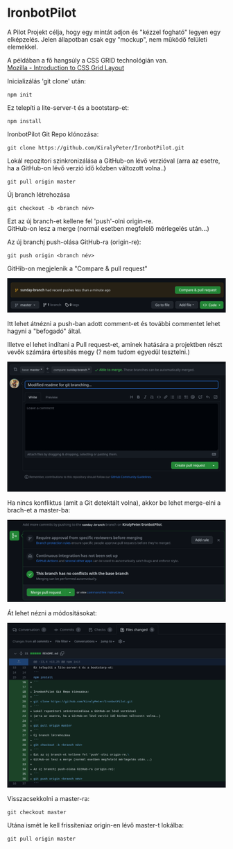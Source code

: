 # IronbotPilot

A Pilot Projekt célja, hogy egy mintát adjon és "kézzel fogható" legyen egy elképzelés. Jelen állapotban csak egy "mockup", nem működő felületi elemekkel.

A példában a fő hangsúly a CSS GRID technológián van.\
[Mozilla - Introduction to CSS Grid Layout](https://mozilladevelopers.github.io/playground/css-grid/)

Inicializálás 'git clone' után:
```
npm init
```

Ez telepíti a lite-server-t és a bootstarp-et:
```
npm install 
```

IronbotPilot Git Repo klónozása: 
```
git clone https://github.com/KiralyPeter/IronbotPilot.git
```
Lokál repozitori szinkronizálása a GitHub-on lévő verzióval 
(arra az esetre, ha a GitHub-on lévő verzió idő közben változott volna..)
```
git pull origin master
```
Új branch létrehozása
```
git checkout -b <branch név>
```
Ezt az új branch-et kellene fel 'push'-olni origin-re.\
GitHub-on lesz a merge (normál esetben megfelelő mérlegelés után...)

Az új branchj push-olása GitHub-ra (origin-re):
```
git push origin <branch név>
```

GitHib-on megjelenik a "Compare & pull request"

![Alt text](image.png)

Itt lehet átnézni a push-ban adott comment-et és további commentet lehet hagyni a "befogadó" által.

Illetve el lehet indítani a Pull request-et, aminek hatására a projektben részt vevők számára értesítés megy (? nem tudom egyedül tesztelni.)

![Alt text](image-1.png)

Ha nincs konfliktus (amit a Git detektált volna), akkor be lehet merge-elni a brach-et a master-ba:

![Alt text](image-2.png)

Át lehet nézni a módosításokat:

![Alt text](image-3.png)

Visszacsekkolni a master-ra:
```
git checkout master
```
Utána ismét le kell frissíteniaz origin-en lévő master-t lokálba:
```
git pull origin master
```
